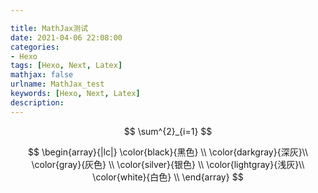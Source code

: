 ```yaml
---

title: MathJax测试
date: 2021-04-06 22:08:00
categories:
- Hexo 
tags: [Hexo, Next, Latex]
mathjax: false
urlname: MathJax_test
keywords: [Hexo, Next, Latex]
description:
---
```

$$
\sum^{2}_{i=1}
$$

$$
\begin{array}{|lc|}
\color{black}{黑色}   \\
\color{darkgray}{深灰}\\
\color{gray}{灰色}    \\
\color{silver}{银色}  \\
\color{lightgray}{浅灰}\\
\color{white}{白色}   \\
\end{array}
$$

